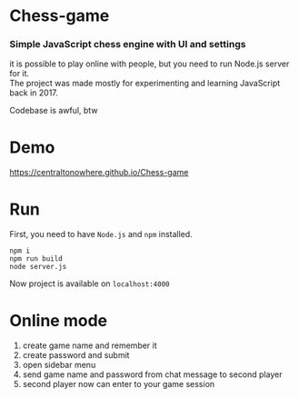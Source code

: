 # Chess-game
### Simple JavaScript chess engine with UI and settings
it is possible to play online with people, but you need to run Node.js server for it.<br>
The project was made mostly for experimenting and learning JavaScript back in 2017.<br>

Codebase is awful, btw

# Demo
https://centraltonowhere.github.io/Chess-game
# Run
First, you need to have `Node.js` and `npm` installed.<br>
```
npm i
npm run build
node server.js
```
Now project is available on `localhost:4000`
# Online mode
1. create game name and remember it
2. create password and submit
3. open sidebar menu
4. send game name and password from chat message to second player
5. second player now can enter to your game session 
